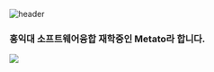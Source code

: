 ![header](https://capsule-render.vercel.app/api?type=waving&height=250&section=header&color=0:43cbff,100:9708cc&text=Welcome%20to-nl-Kanghs0212's%20Github&fontColor=ffffff)

### 홍익대 소프트웨어융합 재학중인 Metato라 합니다.
<img src="https://img.shields.io/badge/react-20232a.svg?style=for-the-badge&logo=react&logoColor=61DAFB" />
<!--
**Kanghs0212/Kanghs0212** is a ✨ _special_ ✨ repository because its `README.md` (this file) appears on your GitHub profile.

Here are some ideas to get you started:

- 🔭 I’m currently working on ...
- 🌱 I’m currently learning ...
- 👯 I’m looking to collaborate on ...
- 🤔 I’m looking for help with ...
- 💬 Ask me about ...
- 📫 How to reach me: ...
- 😄 Pronouns: ...
- ⚡ Fun fact: ...
-->
